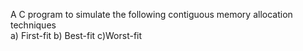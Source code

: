 A C program to simulate the following contiguous memory allocation techniques  
a) First-fit 
b) Best-fit
c)Worst-fit

